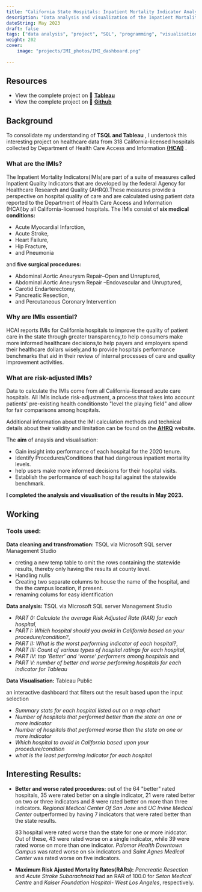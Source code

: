 ```yaml
---
title: "California State Hospitals: Inpatient Mortality Indicator Analysis"
description: "Data analysis and visualization of the Inpatient Mortality Indicators(IMIs) for California state hospitals."
dateString: May 2023
draft: false
tags: ["data analysis", "project", "SQL", "programming", "visualisation", "TSQL", "github", "SQL server", "data cleaning", "EDA", "Tableau", "visualisation", "dashboard"]
weight: 202
cover:
    image: "projects/IMI_photos/IMI_dashboard.png"
 
---
```


## Resources
- View the complete project on 🔗 **[Tableau](https://public.tableau.com/app/profile/vidushi.khanna/viz/IMI2020Inpatientmortailityindicators/Dashboard3)**
- View the complete project on 🔗 **[Github](https://github.com/vidushi101/IMI-2020-Analysis)**


## Background

To consolidate my understanding of **TSQL and Tableau** , I undertook this interesting project on healthcare data from 318 California-licensed hospitals collected by Department of Health Care Access and Information **[(HCAI)](https://data.chhs.ca.gov/dataset/california-hospital-inpatient-mortality-rates-and-quality-ratings/resource/0c353d0e-d43e-442f-abb8-ca990bffdd36)** .
### What are the IMIs?
The Inpatient Mortality Indicators(IMIs)are part of a  suite of measures called Inpatient Quality Indicators that are developed by the federal Agency for Healthcare Research and Quality (AHRQ).These measures provide a perspective on hospital quality of care and are calculated using patient data reported to the Department of Health Care Access and Information (HCAI)by all California-licensed hospitals. The IMIs consist of **six medical conditions:**
- Acute Myocardial Infarction, 
- Acute Stroke,
- Heart Failure,
- Hip Fracture,
- and Pneumonia
 
 
 and **five surgical procedures:**


* Abdominal Aortic Aneurysm Repair–Open and Unruptured,
*  Abdominal Aortic Aneurysm Repair –Endovascular and Unruptured, 
* Carotid Endarterectomy, 
* Pancreatic Resection, 
* and  Percutaneous Coronary Intervention

### Why are IMIs essential?
HCAI reports IMIs for California hospitals to improve the quality of patient care in the state through greater transparency,to help consumers make more informed healthcare decisions,to help payers and employers spend their healthcare dollars wisely,and to provide hospitals performance benchmarks that aid in their review of internal processes of care and quality improvement activities.


### What are risk-adjusted IMIs?
Data to calculate the IMIs come from all California-licensed acute care hospitals. All IMIs include risk-adjustment, a process that takes into account patients' pre-existing health conditionsto "level the playing field" and allow for fair comparisons among hospitals.

Additional information about the IMI calculation methods and technical details about their validity and limitation can be found on the **[AHRQ](https://qualityindicators.ahrq.gov/measures/iqi_resources)** website.

The **aim** of anaysis and visualisation:
- Gain insight into performance of each hospital for the 2020 tenure. 
- Identify Procedures/Conditions that had dangerous inpatient mortaility levels.
- help users make more informed decisions for their hospital visits.
- Establish the performance of each hospital against the statewide benchmark.


**I completed the analysis and visualisation of the results in May 2023.**


## Working

### Tools used:

**Data cleaning and transfromation:** TSQL via Microsoft SQL server Management Studio 
-  creting a new temp table  to omit the rows containing the statewide results, thereby only having the results at county level.
- Handling nulls
- Creating two separate columns to house the name of the hospital, and the the campus location, if present.
- renaming colums for easy identification  


**Data analysis:** TSQL via Microsoft SQL server Management Studio  


- *PART 0: Calculate the average Risk Adjusted Rate (RAR) for each hospital*,   
- *PART I: Which hospital should you avoid in California based on your procedure/condition?*,   
- *PART II: What is the worst performing indicator of each hospital?*,   
- *PART III: Count of various types of hospital ratings for each hospital*,  
- *PART IV: top 'Better' and 'worse' performers among hospitals*  and   
- *PART V: number of better and worse performing hospitals for each indicator for Tableau*


 **Data Visualisation:** Tableau Public 

an interactive dashboard that filters out the result based upon the input selection

 - *Summary stats for each hospital listed out on a map chart*
 - *Number of hospitals that performed better than the state on one or more indicator*
 - *Number of hospitals that performed worse than the state on one or more indicator*
 - *Which hospital to avoid in California based upon your procedure/condtion*
 - *what is the least performing indicator for each hospital*

## Interesting Results:
- **Better and worse rated procedures:**
   out of the 64 "better" rated hospitals, 35 were rated better on a single indicator, 21 were rated better on two or three indicators and 8 were rated better on more than three indicators.
   *Regional Medical Center Of San Jose* and *UC Irvine Medical Center* outperformed by having 7 indicators that were rated better than the state results.

   
   83 hospital were rated worse than the state for one or more inidcator. Out of these, 43 were rated worse on a single indicator, while 39 were rated worse on more than one indicator. 
   *Palomar Health Downtown Campus* was rated worse on six indicators and *Saint Agnes Medical Center* was rated worse on five indicators.
- **Maximum Risk Ajusted Mortality Rates(RARs):**
*Pancreatic Resection* and *Acute Stroke Subarachnoid* had an RAR of 100.0 for *Seton Medical Centre* and *Kaiser Foundation Hospital- West Los Angeles*, respectively.                           
